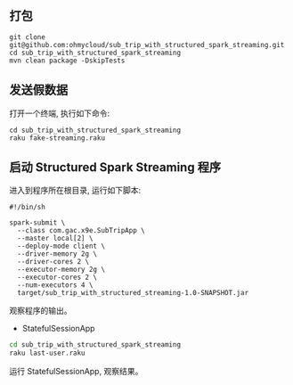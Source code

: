 ## 打包

```shell
git clone git@github.com:ohmycloud/sub_trip_with_structured_spark_streaming.git
cd sub_trip_with_structured_spark_streaming
mvn clean package -DskipTests
```

## 发送假数据

打开一个终端, 执行如下命令:

```shell
cd sub_trip_with_structured_spark_streaming
raku fake-streaming.raku
```

## 启动 Structured Spark Streaming 程序

进入到程序所在根目录, 运行如下脚本:

```shell
#!/bin/sh

spark-submit \
  --class com.gac.x9e.SubTripApp \
  --master local[2] \
  --deploy-mode client \
  --driver-memory 2g \
  --driver-cores 2 \
  --executor-memory 2g \
  --executor-cores 2 \
  --num-executors 4 \
  target/sub_trip_with_structured_streaming-1.0-SNAPSHOT.jar
```

观察程序的输出。

- StatefulSessionApp

```bash
cd sub_trip_with_structured_spark_streaming
raku last-user.raku
```

运行 StatefulSessionApp, 观察结果。